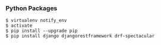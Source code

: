 ### Python Packages

```
$ virtualenv notify_env
$ activate
$ pip install --upgrade pip
$ pip install django djangorestframework drf-spectacular
```
